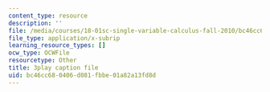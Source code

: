 ```yaml
---
content_type: resource
description: ''
file: /media/courses/18-01sc-single-variable-calculus-fall-2010/bc46cc680406d081fbbe01a82a13fd8d_CXKoCMVqM9s.srt
file_type: application/x-subrip
learning_resource_types: []
ocw_type: OCWFile
resourcetype: Other
title: 3play caption file
uid: bc46cc68-0406-d081-fbbe-01a82a13fd8d
---
```

